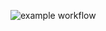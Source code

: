 ![example workflow](https://github.com/sderohan/docker-golang-hello-world/actions/workflows/testdockerfile/badge.svg)
